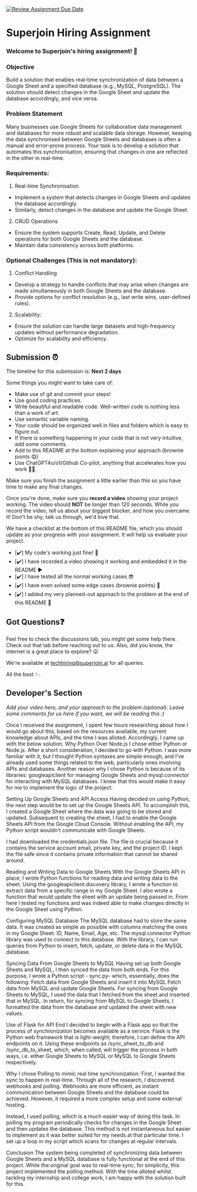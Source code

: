 [![Review Assignment Due Date](https://classroom.github.com/assets/deadline-readme-button-22041afd0340ce965d47ae6ef1cefeee28c7c493a6346c4f15d667ab976d596c.svg)](https://classroom.github.com/a/AHFn7Vbn)
# Superjoin Hiring Assignment

### Welcome to Superjoin's hiring assignment! 🚀

### Objective
Build a solution that enables real-time synchronization of data between a Google Sheet and a specified database (e.g., MySQL, PostgreSQL). The solution should detect changes in the Google Sheet and update the database accordingly, and vice versa.

### Problem Statement
Many businesses use Google Sheets for collaborative data management and databases for more robust and scalable data storage. However, keeping the data synchronised between Google Sheets and databases is often a manual and error-prone process. Your task is to develop a solution that automates this synchronisation, ensuring that changes in one are reflected in the other in real-time.

### Requirements:
1. Real-time Synchronisation
  - Implement a system that detects changes in Google Sheets and updates the database accordingly.
   - Similarly, detect changes in the database and update the Google Sheet.
  2.	CRUD Operations
   - Ensure the system supports Create, Read, Update, and Delete operations for both Google Sheets and the database.
   - Maintain data consistency across both platforms.
   
### Optional Challenges (This is not mandatory):
1. Conflict Handling
- Develop a strategy to handle conflicts that may arise when changes are made simultaneously in both Google Sheets and the database.
- Provide options for conflict resolution (e.g., last write wins, user-defined rules).
    
2. Scalability: 	
- Ensure the solution can handle large datasets and high-frequency updates without performance degradation.
- Optimize for scalability and efficiency.

## Submission ⏰
The timeline for this submission is: **Next 2 days**

Some things you might want to take care of:
- Make use of git and commit your steps!
- Use good coding practices.
- Write beautiful and readable code. Well-written code is nothing less than a work of art.
- Use semantic variable naming.
- Your code should be organized well in files and folders which is easy to figure out.
- If there is something happening in your code that is not very intuitive, add some comments.
- Add to this README at the bottom explaining your approach (brownie points 😋)
- Use ChatGPT4o/o1/Github Co-pilot, anything that accelerates how you work 💪🏽. 

Make sure you finish the assignment a little earlier than this so you have time to make any final changes.

Once you're done, make sure you **record a video** showing your project working. The video should **NOT** be longer than 120 seconds. While you record the video, tell us about your biggest blocker, and how you overcame it! Don't be shy, talk us through, we'd love that.

We have a checklist at the bottom of this README file, which you should update as your progress with your assignment. It will help us evaluate your project.

- [✔️] My code's working just fine! 🥳
- [✔️] I have recorded a video showing it working and embedded it in the README ▶️
- [✔️] I have tested all the normal working cases 😎
- [✔️] I have even solved some edge cases (brownie points) 💪
- [✔️] I added my very planned-out approach to the problem at the end of this README 📜

## Got Questions❓
Feel free to check the discussions tab, you might get some help there. Check out that tab before reaching out to us. Also, did you know, the internet is a great place to explore? 😛

We're available at techhiring@superjoin.ai for all queries. 

All the best ✨.

## Developer's Section
*Add your video here, and your approach to the problem (optional). Leave some comments for us here if you want, we will be reading this :)*


Once I received the assignment, I spent few hours researching about how I would go about this, based on the resources available, my current knowledge about APIs, and the time I was alloted. Accordingly, I came up with the below solution.
Why Python Over Node.js
I chose either Python or Node.js. After a short consideration, I decided to go with Python. I was more familiar with it, but I thought Python syntaxes are simple enough, and I've already used some things related to the web, particularly ones involving APIs and databases. Another reason why I chose Python is because of its libraries: googleapiclient for managing Google Sheets and mysql.connector for interacting with MySQL databases. I knew that this would make it easy for me to implement the logic of the project.

Setting Up Google Sheets and API Access
Having decided on using Python, the next step would be to set up the Google Sheets API. To accomplish this, I created a Google Sheet where the data was going to be stored and updated. Subsequent to creating the sheet, I had to enable the Google Sheets API from the Google Cloud Console. Without enabling the API, my Python script wouldn't communicate with Google Sheets.

I had downloaded the credentials.json file. The file is crucial because it contains the service account email, private key, and the project ID. I kept the file safe since it contains private information that cannot be shared around.

Reading and Writing Data to Google Sheets
With the Google Sheets API in place, I wrote Python functions for reading data and writing data to the sheet. Using the googleapiclient.discovery library, I wrote a function to extract data from a specific range in my Google Sheet. I also wrote a function that would update the sheet with an update being passed in. From here I tested my functions and was indeed able to make changes directly in the Google Sheet using Python.

Configuring MySQL Database
The MySQL database had to store the same data. It was created as simple as possible with columns matching the ones in my Google Sheet: ID, Name, Email, Age, etc. The mysql.connector Python library was used to connect to this database. With the library, I can run queries from Python to insert, fetch, update, or delete data in the MySQL database.

Syncing Data From Google Sheets to MySQL
Having set up both Google Sheets and MySQL, I then synced the data from both ends. For this purpose, I wrote a Python script - sync.py- which, essentially, does the following:
Fetch data from Google Sheets and insert it into MySQL
Fetch data from MySQL and update Google Sheets.
For syncing from Google Sheets to MySQL, I used the data that I fetched from the sheet and inserted that in MySQL. In return, for syncing from MySQL to Google Sheets, I formatted the data from the database and updated the sheet with new values.

Use of Flask for API End
I decided to begin with a Flask app so that the process of synchronization becomes available as a service. Flask is the Python web framework that is light-weight; therefore, I can define the API endpoints on it. Using these endpoints as /sync_sheet_to_db and /sync_db_to_sheet, which, when called, will trigger the process in both ways, i.e. either Google Sheets to MySQL or MySQL to Google Sheets respectively.

Why I chose Polling to mimic real time synchronization:
First, I wanted the sync to happen in real-time. Through all of the research, I discovered webhooks and polling. Webhooks are more efficient, as instant communication between Google Sheets and the database could be achieved. However, it required a more complex setup and some external hosting.

Instead, I used polling, which is a much easier way of doing this task. In polling my program periodically checks for changes in the Google Sheet and then updates the database. This method is not instantaneous but easier to implement as it was better suited for my needs at that particular time. I set up a loop in my script which scans for changes at regular intervals.

Conclusion
The system being completed of synchronizing data between Google Sheets and a MySQL database is fully functional at the end of this project. While the original goal was to real-time sync, for simplicity, this project implemented the polling method. With the time alloted whilst tackling my internship and college work, I am happy with the solution built for this. 
